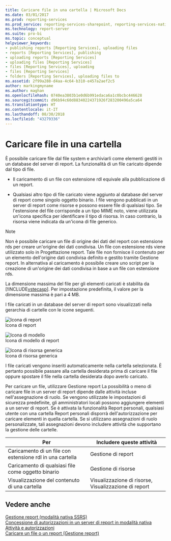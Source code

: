 ```yaml
---
title: Caricare file in una cartella | Microsoft Docs
ms.date: 03/01/2017
ms.prod: reporting-services
ms.prod_service: reporting-services-sharepoint, reporting-services-native
ms.technology: report-server
ms.suite: pro-bi
ms.topic: conceptual
helpviewer_keywords:
- publishing reports [Reporting Services], uploading files
- reports [Reporting Services], publishing
- uploading reports [Reporting Services]
- uploading files [Reporting Services]
- files [Reporting Services], uploading
- files [Reporting Services]
- folders [Reporting Services], uploading files to
ms.assetid: 2f99a288-d4aa-4c64-b310-e457a2aef2c5
author: markingmyname
ms.author: maghan
ms.openlocfilehash: 0740ea3803b1e0d6b991edaca6a1c0bcbc446628
ms.sourcegitcommit: d96b94c60d88340224371926f283200496a5ca64
ms.translationtype: HT
ms.contentlocale: it-IT
ms.lasthandoff: 08/30/2018
ms.locfileid: "43279336"
---
```

# <a name="upload-files-to-a-folder"></a>Caricare file in una cartella
  È possibile caricare file dal file system e archiviarli come elementi gestiti in un database del server di report. La funzionalità di un file caricato dipende dal tipo di file.  
  
-   Il caricamento di un file con estensione rdl equivale alla pubblicazione di un report.  
  
-   Qualsiasi altro tipo di file caricato viene aggiunto al database del server di report come singolo oggetto binario. I file vengono pubblicati in un server di report come risorse e possono essere file di qualsiasi tipo. Se l'estensione del file corrisponde a un tipo MIME noto, viene utilizzata un'icona specifica per identificare il tipo di risorsa. In caso contrario, la risorsa viene indicata da un'icona di file generico.  
  
> [!NOTE]  
>  Non è possibile caricare un file di origine dei dati del report con estensione rds per creare un'origine dei dati condivisa. Un file con estensione rds viene utilizzato solo in Progettazione report. Tale file non fornisce il contenuto per un elemento dell'origine dati condivisa definito e gestito tramite Gestione report. In alternativa al caricamento è possibile creare uno script per la creazione di un'origine dei dati condivisa in base a un file con estensione rds.  
  
 La dimensione massima del file per gli elementi caricati è stabilita da [!INCLUDE[vstecasp](../../includes/vstecasp-md.md)]. Per impostazione predefinita, il valore per la dimensione massima è pari a 4 MB.  
  
 I file caricati in un database del server di report sono visualizzati nella gerarchia di cartelle con le icone seguenti.  
  
 ![Icona di report](../../reporting-services/report-server/media/hlp-16doc.gif "Icona di report")  
Icona di report  
  
 ![Icona di modello](../../reporting-services/report-server/media/model-icon.gif "Icona di modello")  
Icona di modello di report  
  
 ![Icona di risorsa generica](../../reporting-services/report-server/media/hlp-16file.gif "Icona di risorsa generica")  
Icona di risorsa generica  
  
 I file caricati vengono inseriti automaticamente nella cartella selezionata. È pertanto possibile passare alla cartella desiderata prima di caricare il file oppure spostare il file nella cartella desiderata dopo averlo caricato.  
  
 Per caricare un file, utilizzare Gestione report La possibilità o meno di caricare file in un server di report dipende dalle attività incluse nell'assegnazione di ruolo. Se vengono utilizzate le impostazioni di sicurezza predefinite, gli amministratori locali possono aggiungere elementi a un server di report. Se è attivata la funzionalità Report personali, qualsiasi utente con una cartella Report personali disporrà dell'autorizzazione per caricare elementi in quella cartella. Se si utilizzano assegnazioni di ruolo personalizzate, tali assegnazioni devono includere attività che supportano la gestione delle cartelle.  
  
|Per|Includere queste attività|  
|----------------|-------------------------|  
|Caricamento di un file con estensione rdl in una cartella|Gestione di report|  
|Caricamento di qualsiasi file come oggetto binario|Gestione di risorse|  
|Visualizzazione del contenuto di una cartella|Visualizzazione di risorse, Visualizzazione di report|  
  
## <a name="see-also"></a>Vedere anche  
 [Gestione report &#40;modalità nativa SSRS&#41;](http://msdn.microsoft.com/library/80949f9d-58f5-48e3-9342-9e9bf4e57896)   
 [Concessione di autorizzazioni in un server di report in modalità nativa](../../reporting-services/security/granting-permissions-on-a-native-mode-report-server.md)   
 [Attività e autorizzazioni](../../reporting-services/security/tasks-and-permissions.md)   
 [Caricare un file o un report &#40;Gestione report&#41;](../../reporting-services/reports/upload-a-file-or-report-report-manager.md)  
  
  
